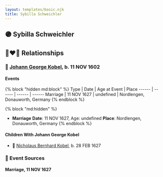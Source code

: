 ```yaml
---
layout: templates/basic.njk
title: Sybilla Schweichler
---
```

## 🟣 Sybilla Schweichler


## 👩‍❤️‍👨 Relationships

### 🔵 [Johann George Kobel](/people/1/13002801), b. 11 NOV 1602

#### Events

{% block "hidden md:block" %}
Type | Date | Age at Event | Place
------ | ------ | ------ | ------
Marriage | 11 NOV 1627 | undefined | Nordlengen, Donauworth, Germany
{% endblock %}

{% block "md:hidden" %}
- **Marriage**
**Date**: 11 NOV 1627, Age: undefined
**Place**: Nordlengen, Donauworth, Germany
{% endblock %}

#### Children With Johann George Kobel
* 🔵 [Nicholaus Bernhard Kobel](/people/5/51558544), b. 28 FEB 1627
### 📰 Event Sources

#### <a id="event-family-0-event-0"></a> Marriage, 11 NOV 1627
